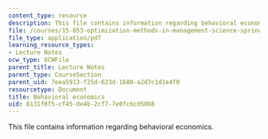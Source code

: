 ```yaml
---
content_type: resource
description: This file contains information regarding behavioral economics.
file: /courses/15-053-optimization-methods-in-management-science-spring-2013/8131f0f5cf45de4b2cf77e0fc6cd50b8_MIT15_053S13_lec20-21.pdf
file_type: application/pdf
learning_resource_types:
- Lecture Notes
ocw_type: OCWFile
parent_title: Lecture Notes
parent_type: CourseSection
parent_uid: 7eea5913-f25d-623d-1680-a2d7c1d1e4f0
resourcetype: Document
title: Behavioral economics
uid: 8131f0f5-cf45-de4b-2cf7-7e0fc6cd50b8
---
```

This file contains information regarding behavioral economics.